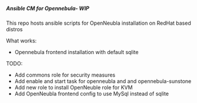 
##### Ansible CM for Opennebula- WIP

This repo hosts ansible scripts for OpenNeubla installation on RedHat based distros

What works:
* Opennebula frontend installation with default sqlite

TODO:
* Add commons role for security measures
* Add enable and start task for openneubla and and opennebula-sunstone
* Add new role to install OpenNeuble role for KVM
* Add OpenNeubla frontend config to use MySql instead of sqlite
